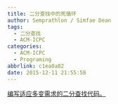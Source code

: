 ```yaml
---
title: 二分查找中的死循环
author: Semprathlon / Simfae Dean
tags:
  - 二分查找
  - ACM-ICPC
categories:
  - ACM-ICPC
  - Programing
abbrlink: c1ea0a82
date: 2015-12-11 21:55:58
---
```

[编写适应多变需求的二分查找代码。](http://www.linuxidc.com/Linux/2014-09/106594.htm)